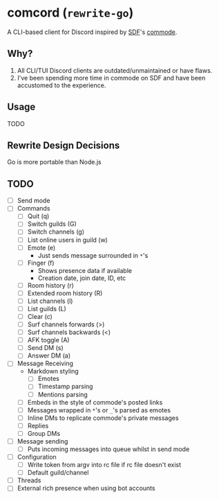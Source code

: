 # comcord (`rewrite-go`)
A CLI-based client for Discord inspired by [SDF](https://sdf.org)'s [commode](https://sdf.org/?tutorials/comnotirc).

## Why?
1. All CLI/TUI Discord clients are outdated/unmaintained or have flaws.
2. I've been spending more time in commode on SDF and have been accustomed to the experience.

## Usage
TODO

## Rewrite Design Decisions
Go is more portable than Node.js

## TODO
- [ ] Send mode
- [ ] Commands
  - [ ] Quit (q)
  - [ ] Switch guilds (G)
  - [ ] Switch channels (g)
  - [ ] List online users in guild (w)
  - [ ] Emote (e)
    - Just sends message surrounded in `*`'s
  - [ ] Finger (f)
    - Shows presence data if available
    - Creation date, join date, ID, etc
  - [ ] Room history (r)
  - [ ] Extended room history (R)
  - [ ] List channels (l)
  - [ ] List guilds (L)
  - [ ] Clear (c)
  - [ ] Surf channels forwards (>)
  - [ ] Surf channels backwards (<)
  - [ ] AFK toggle (A)
  - [ ] Send DM (s)
  - [ ] Answer DM (a)
- [ ] Message Receiving
  - Markdown styling
    - [ ] Emotes
    - [ ] Timestamp parsing
    - [ ] Mentions parsing
  - [ ] Embeds in the style of commode's posted links
  - [ ] Messages wrapped in `*`'s or `_`'s parsed as emotes
  - [ ] Inline DMs to replicate commode's private messages
  - [ ] Replies
  - [ ] Group DMs
- [ ] Message sending
  - [ ] Puts incoming messages into queue whilst in send mode
- [ ] Configuration
  - [ ] Write token from argv into rc file if rc file doesn't exist
  - [ ] Default guild/channel
- [ ] Threads
- [ ] External rich presence when using bot accounts
